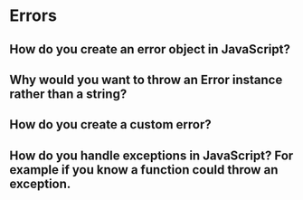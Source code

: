 # Errors

## How do you create an error object in JavaScript?

## Why would you want to throw an Error instance rather than a string?

## How do you create a custom error?

## How do you handle exceptions in JavaScript? For example if you know a function could throw an exception.